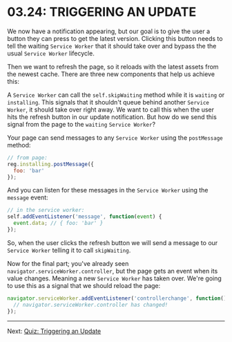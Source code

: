 # 03.24: TRIGGERING AN UPDATE
We now have a notification appearing, but our goal is to give the user a button they can press to get the latest version. Clicking this button needs to tell the waiting `Service Worker` that it should take over and bypass the the usual `Service Worker` lifecycle.

Then we want to refresh the page, so it reloads with the latest assets from the newest cache. There are three new components that help us achieve this:

A `Service Worker` can call the `self.skipWaiting` method while it is `waiting` or `installing`. This signals that it shouldn't queue behind another `Service Worker`, it should take over right away. We want to call this when the user hits the refresh button in our update notification. But how do we send this signal from the page to the `waiting` `Service Worker`?

Your page can send messages to any `Service Worker` using the `postMessage` method:

```js
// from page:
reg.installing.postMessage({
  foo: 'bar'
});
```

And you can listen for these messages in the `Service Worker` using the `message` event:

```js
// in the service worker:
self.addEventListener('message', function(event) {
  event.data; // { foo: 'bar' }
});
```

So, when the user clicks the refresh button we will send a message to our `Service Worker` telling it to call `skipWaiting`.

Now for the final part; you've already seen `navigator.serviceWorker.controller`, but the page gets an event when its value changes. Meaning a new `Service Worker` has taken over. We're going to use this as a signal that we should reload the page:

```js
navigator.serviceWorker.addEventListener('controllerchange', function() {
  // navigator.serviceWorker.controller has changed!
});
```

- - -

Next: [Quiz: Triggering an Update](./25-quiz-triggering-update.md)